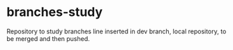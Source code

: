 # branches-study
Repository to study branches
line inserted in dev branch, local repository, to be merged and then pushed.
